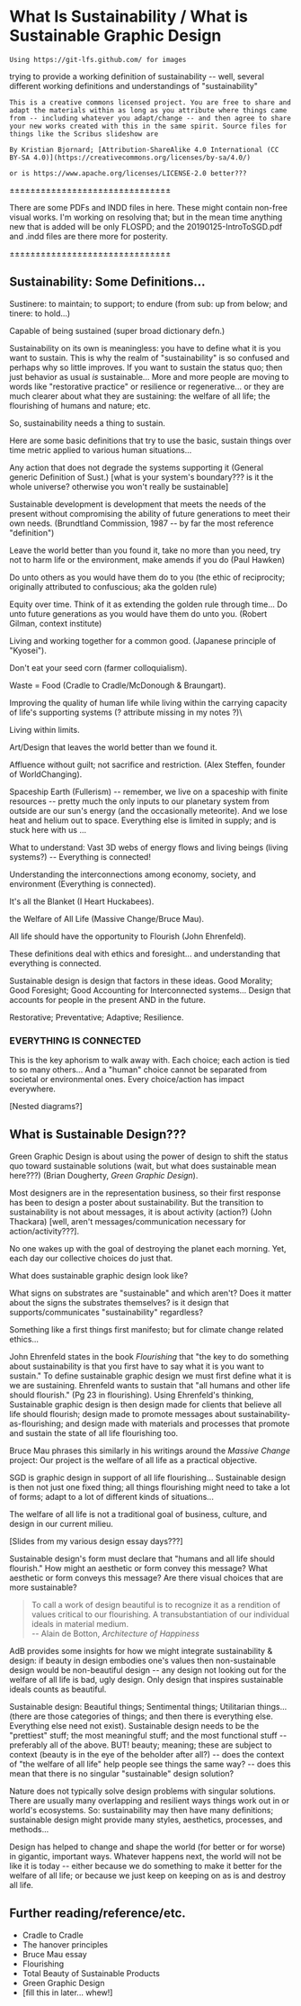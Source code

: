 # What Is Sustainability / What is Sustainable Graphic Design

```
Using https://git-lfs.github.com/ for images
```

trying to provide a working definition of sustainability -- well, several different working definitions and understandings of "sustainability"

```
This is a creative commons licensed project. You are free to share and adapt the materials within as long as you attribute where things came from -- including whatever you adapt/change -- and then agree to share your new works created with this in the same spirit. Source files for things like the Scribus slideshow are

By Kristian Bjornard; [Attribution-ShareAlike 4.0 International (CC BY-SA 4.0)](https://creativecommons.org/licenses/by-sa/4.0/)

or is https://www.apache.org/licenses/LICENSE-2.0 better???
```

±±±±±±±±±±±±±±±±±±±±±±±±±±±±±±±

There are some PDFs and INDD files in here. These might contain non-free visual works. I'm working on resolving that; but in the mean time anything new that is added will be only FLOSPD; and the 20190125-IntroToSGD.pdf and .indd files are there more for posterity.

±±±±±±±±±±±±±±±±±±±±±±±±±±±±±±±

## Sustainability: Some Definitions...

Sustinere: to maintain; to support; to endure (from sub: up from below; and tinere: to hold...)

Capable of being sustained (super broad dictionary defn.)

Sustainability on its own is meaningless: you have to define what it is you want to sustain. This is why the realm of "sustainability" is so confused and perhaps why so little improves. If you want to sustain the status quo; then just behavior as usual _is_ sustainable... More and more people are moving to words like "restorative practice" or resilience or regenerative... or they are much clearer about what they are sustaining: the welfare of all life; the flourishing of humans and nature; etc.

So, sustainability needs a thing to sustain.

Here are some basic definitions that try to use the basic, sustain things over time metric applied to various human situations...

Any action that does not degrade the systems supporting it (General generic Definition of Sust.) [what is your system's boundary??? is it the whole universe? otherwise you won't really be sustainable]

Sustainable development is development that meets the needs of the present without compromising the ability of future generations to meet their own needs. (Brundtland Commission, 1987 -- by far the most reference "definition")

Leave the world better than you found it, take no more than you need, try not to harm life or the environment, make amends if you do (Paul Hawken)

Do unto others as you would have them do to you (the ethic of reciprocity; originally attributed to confuscious; aka the golden rule)

Equity over time. Think of it as extending the golden rule through time... Do unto future generations as you would have them do unto you. (Robert Gilman, context institute)

Living and working together for a common good. (Japanese principle of "Kyosei").

Don't eat your seed corn (farmer colloquialism).

Waste = Food (Cradle to Cradle/McDonough & Braungart).

Improving the quality of human life while living within the carrying capacity of life's supporting systems (? attribute missing in my notes ?)\

Living within limits.

Art/Design that leaves the world better than we found it.

Affluence without guilt; not sacrifice and restriction. (Alex Steffen, founder of WorldChanging).

Spaceship Earth (Fullerism) -- remember, we live on a spaceship with finite resources -- pretty much the only inputs to our planetary system from outside are our sun's energy (and the occasionally meteorite). And we lose heat and helium out to space. Everything else is limited in supply; and is stuck here with us ...

What to understand: Vast 3D webs of energy flows and living beings (living systems?) -- Everything is connected!

Understanding the interconnections among economy, society, and environment (Everything is connected).

It's all the Blanket (I Heart Huckabees).

the Welfare of All Life (Massive Change/Bruce Mau).

All life should have the opportunity to Flourish (John Ehrenfeld).

These definitions deal with ethics and foresight... and understanding that everything is connected.

Sustainable design is design that factors in these ideas. Good Morality; Good Foresight; Good Accounting for Interconnected systems... Design that accounts for people in the present AND in the future.

Restorative; Preventative; Adaptive; Resilience.

### EVERYTHING IS CONNECTED

This is the key aphorism to walk away with. Each choice; each action is tied to so many others... And a "human" choice cannot be separated from societal or environmental ones. Every choice/action has impact everywhere.

[Nested diagrams?]

## What is Sustainable Design???

Green Graphic Design is about using the power of design to shift the status quo toward sustainable solutions (wait, but what does sustainable mean here???) (Brian Dougherty, _Green Graphic Design_).

Most designers are in the representation business, so their first response has been to design a poster about sustainability. But the transition to sustainability is not about messages, it is about activity (action?) (John Thackara) [well, aren't messages/communication necessary for action/activity???].

No one wakes up with the goal of destroying the planet each morning. Yet, each day our collective choices do just that.

What does sustainable graphic design look like?

What signs on substrates are "sustainable" and which aren't? Does it matter about the signs the substrates themselves? is it design that supports/communicates "sustainability" regardless?

Something like a first things first manifesto; but for climate change related ethics...

John Ehrenfeld states in the book _Flourishing_ that "the key to do something about sustainability is that you first have to say what it is you want to sustain." To define sustainable graphic design we must first define what it is we are sustaining. Ehrenfeld wants to sustain that "all humans and other life should flourish." (Pg 23 in flourishing). Using Ehrenfeld's thinking, Sustainable graphic design is then design made for clients that believe all life should flourish; design made to promote messages about sustainability-as-flourishing; and design made with materials and processes that promote and sustain the state of all life flourishing too.

Bruce Mau phrases this similarly in his writings around the _Massive Change_ project: Our project is the welfare of all life as a practical objective.

SGD is graphic design in support of all life flourishing... Sustainable design is then not just one fixed thing; all things flourishing might need to take a lot of forms; adapt to a lot of different kinds of situations...

The welfare of all life is not a traditional goal of business, culture, and design in our current milieu.

[Slides from my various design essay days???]

Sustainable design's form must declare that "humans and all life should flourish." How might an aesthetic or form convey this message? What aesthetic or form conveys this message? Are there visual choices that are more sustainable?

> To call a work of design beautiful is to recognize it as a rendition of values critical to our flourishing. A transubstantiation of our individual ideals in material medium.<br>
> -- Alain de Botton, _Architecture of Happiness_

AdB provides some insights for how we might integrate sustainability & design: if beauty in design embodies one's values then non-sustainable design would be non-beautiful design -- any design not looking out for the welfare of all life is bad, ugly design. Only design that inspires sustainable ideals counts as beautiful.

Sustainable design: Beautiful things; Sentimental things; Utilitarian things... (there are those categories of things; and then there is everything else. Everything else need not exist). Sustainable design needs to be the "prettiest" stuff; the most meaningful stuff; and the most functional stuff -- preferably all of the above. BUT! beauty; meaning; these are subject to context (beauty is in the eye of the beholder after all?) -- does the context of "the welfare of all life" help people see things the same way? -- does this mean that there is no singular "sustainable" design solution?

Nature does not typically solve design problems with singular solutions. There are usually many overlapping and resilient ways things work out in or world's ecosystems. So: sustainability may then have many definitions; sustainable design might provide many styles, aesthetics, processes, and methods...

Design has helped to change and shape the world (for better or for worse) in gigantic, important ways. Whatever happens next, the world will not be like it is today -- either because we do something to make it better for the welfare of all life; or because we just keep on keeping on as is and destroy all life.

## Further reading/reference/etc.

- Cradle to Cradle
- The hanover principles
- Bruce Mau essay
- Flourishing
- Total Beauty of Sustainable Products
- Green Graphic Design
- [fill this in later... whew!]
